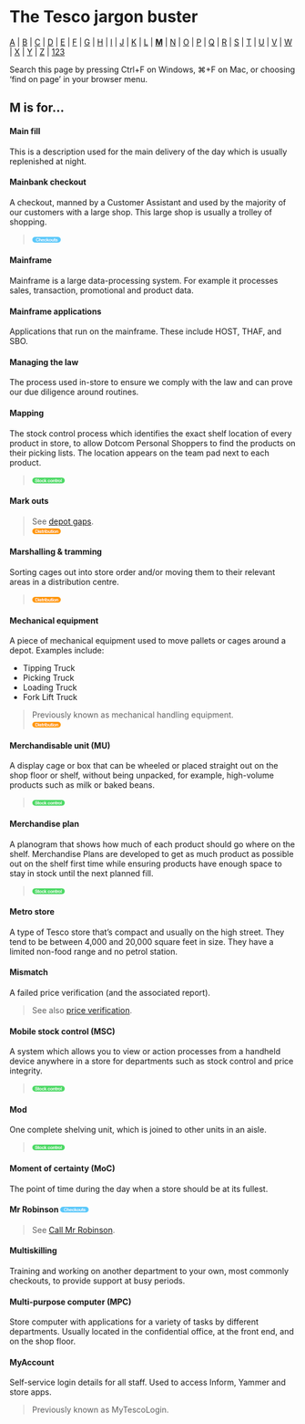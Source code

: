 # The Tesco jargon buster

[A](a.md) | [B](b.md) | [C](c.md) | [D](d.md) | [E](e.md) | [F](f.md) | [G](g.md) | [H](h.md) | [I](i.md) | [J](j.md) | [K](k.md) | [L](l.md) | [**M**](m.md) | [N](n.md) | [O](o.md) | [P](p.md) | [Q](q.md) | [R](r.md) | [S](s.md) | [T](t.md) | [U](u.md) | [V](v.md) | [W](w.md) | [X](x.md) | [Y](y.md) | [Z](z.md) | [123](123.md)

Search this page by pressing Ctrl+F on Windows, ⌘+F on Mac, or choosing ‘find on page’ in your browser menu.

## M is for…

#### Main fill
This is a description used for the main delivery of the day which is usually replenished at night.

#### Mainbank checkout
A checkout, manned by a Customer Assistant and used by the majority of our customers with a large shop. This large shop is usually a trolley of shopping.  
> ![Checkouts](assets/images/tag-checkouts.png)

#### Mainframe
Mainframe is a large data-processing system. For example it processes sales, transaction, promotional and product data.

#### Mainframe applications
Applications that run on the mainframe. These include HOST, THAF, and SBO.

#### Managing the law
The process used in-store to ensure we comply with the law and can prove our due diligence around routines.

#### Mapping
The stock control process which identifies the exact shelf location of every product in store, to allow Dotcom Personal Shoppers to find the products on their picking lists. The location appears on the team pad next to each product.  
> ![Stock control](assets/images/tag-stockcontrol.png)

#### Mark outs
> See [depot gaps](d.md#depot-gaps).  
> ![Distribution](assets/images/tag-distribution.png)

#### Marshalling & tramming
Sorting cages out into store order and/or moving them to their relevant areas in a distribution centre.  
> ![Distribution](assets/images/tag-distribution.png)

#### Mechanical equipment
A piece of mechanical equipment used to move pallets or cages around a depot. Examples include:
- Tipping Truck
- Picking Truck
- Loading Truck
- Fork Lift Truck

> Previously known as mechanical handling equipment.  
> ![Distribution](assets/images/tag-distribution.png)

#### Merchandisable unit (MU)
A display cage or box that can be wheeled or placed straight out on the shop floor or shelf, without being unpacked, for example, high-volume products such as milk or baked beans.  
> ![Stock control](assets/images/tag-stockcontrol.png)

#### Merchandise plan
A planogram that shows how much of each product should go where on the shelf. Merchandise Plans are developed to get as much product as possible out on the shelf first time while ensuring products have enough space to stay in stock until the next planned fill.  
> ![Stock control](assets/images/tag-stockcontrol.png)

#### Metro store
A type of Tesco store that’s compact and usually on the high street. They tend to be between 4,000 and 20,000 square feet in size. They have a limited non-food range and no petrol station.

#### Mismatch
A failed price verification (and the associated report).
> See also [price verification](p.md#price-verification).

#### Mobile stock control (MSC)
A system which allows you to view or action processes from a handheld device anywhere in a store for departments such as stock control and price integrity.  
> ![Stock control](assets/images/tag-stockcontrol.png)

#### Mod
One complete shelving unit, which is joined to other units in an aisle.  
> ![Stock control](assets/images/tag-stockcontrol.png)

#### Moment of certainty (MoC)
The point of time during the day when a store should be at its fullest.

#### Mr Robinson ![Checkouts](assets/images/tag-checkouts.png)
> See [Call Mr Robinson](c.md#call-mr-robinson).

#### Multiskilling
Training and working on another department to your own, most commonly checkouts, to provide support at busy periods.

#### Multi-purpose computer (MPC)
Store computer with applications for a variety of tasks by different departments. Usually located in the confidential office, at the front end, and on the shop floor.

#### MyAccount
Self-service login details for all staff. Used to access Inform, Yammer and store apps.
> Previously known as MyTescoLogin.
